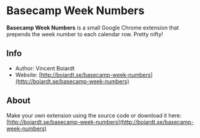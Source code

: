 # Basecamp Week Numbers
**Basecamp Week Numbers** is a small Google Chrome extension that prepends the week number to each calendar row. Pretty nifty!

## Info
* Author: Vincent Boiardt
* Website: [http://boiardt.se/basecamp-week-numbers](http://boiardt.se/basecamp-week-numbers)

## About
Make your own extension using the source code or download it here:
[http://boiardt.se/basecamp-week-numbers](http://boiardt.se/basecamp-week-numbers)
